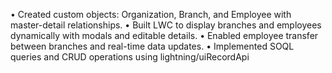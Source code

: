 • Created custom objects: Organization, Branch, and Employee with master-detail relationships.
• Built LWC to display branches and employees dynamically with modals and editable details.
• Enabled employee transfer between branches and real-time data updates.
• Implemented SOQL queries and CRUD operations using lightning/uiRecordApi
